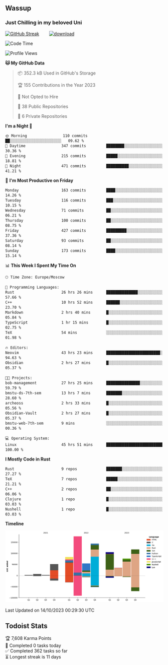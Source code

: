 ## Wassup 
### Just Chilling in my beloved Uni 

<!--
-->

[![GitHub Streak](http://github-readme-streak-stats.herokuapp.com?user=archeoss&theme=shades-of-purple&hide_border=true&date_format=j%20M%5B%20Y%5D)](https://git.io/streak-stats)&nbsp;&nbsp;&nbsp;&nbsp;&nbsp;&nbsp;&nbsp;&nbsp;[![download](https://user-images.githubusercontent.com/68448737/147796309-d8b65b1d-4dde-40d9-b03a-2b42aaa6cd43.jpeg)
](http://bmstu.ru/)

<!--START_SECTION:waka-->
![Code Time](http://img.shields.io/badge/Code%20Time-1%2C891%20hrs%2047%20mins-blue)

![Profile Views](http://img.shields.io/badge/Profile%20Views-56-blue)

**🐱 My GitHub Data** 

> 📦 352.3 kB Used in GitHub's Storage 
 > 
> 🏆 155 Contributions in the Year 2023
 > 
> 🚫 Not Opted to Hire
 > 
> 📜 38 Public Repositories 
 > 
> 🔑 6 Private Repositories 
 > 
**I'm a Night 🦉** 

```text
🌞 Morning                110 commits         ██░░░░░░░░░░░░░░░░░░░░░░░   09.62 % 
🌆 Daytime                347 commits         ████████░░░░░░░░░░░░░░░░░   30.36 % 
🌃 Evening                215 commits         █████░░░░░░░░░░░░░░░░░░░░   18.81 % 
🌙 Night                  471 commits         ██████████░░░░░░░░░░░░░░░   41.21 % 
```
📅 **I'm Most Productive on Friday** 

```text
Monday                   163 commits         ████░░░░░░░░░░░░░░░░░░░░░   14.26 % 
Tuesday                  116 commits         ███░░░░░░░░░░░░░░░░░░░░░░   10.15 % 
Wednesday                71 commits          ██░░░░░░░░░░░░░░░░░░░░░░░   06.21 % 
Thursday                 100 commits         ██░░░░░░░░░░░░░░░░░░░░░░░   08.75 % 
Friday                   427 commits         █████████░░░░░░░░░░░░░░░░   37.36 % 
Saturday                 93 commits          ██░░░░░░░░░░░░░░░░░░░░░░░   08.14 % 
Sunday                   173 commits         ████░░░░░░░░░░░░░░░░░░░░░   15.14 % 
```


📊 **This Week I Spent My Time On** 

```text
🕑︎ Time Zone: Europe/Moscow

💬 Programming Languages: 
Rust                     26 hrs 26 mins      ██████████████░░░░░░░░░░░   57.66 % 
C++                      10 hrs 52 mins      ██████░░░░░░░░░░░░░░░░░░░   23.70 % 
Markdown                 2 hrs 40 mins       █░░░░░░░░░░░░░░░░░░░░░░░░   05.84 % 
TypeScript               1 hr 15 mins        █░░░░░░░░░░░░░░░░░░░░░░░░   02.75 % 
TeX                      54 mins             ░░░░░░░░░░░░░░░░░░░░░░░░░   01.98 % 

🔥 Editors: 
Neovim                   43 hrs 23 mins      ████████████████████████░   94.63 % 
Obsidian                 2 hrs 27 mins       █░░░░░░░░░░░░░░░░░░░░░░░░   05.37 % 

🐱‍💻 Projects: 
bob-management           27 hrs 25 mins      ███████████████░░░░░░░░░░   59.79 % 
bmstu-ds-7th-sem         13 hrs 7 mins       ███████░░░░░░░░░░░░░░░░░░   28.60 % 
archeoss                 2 hrs 33 mins       █░░░░░░░░░░░░░░░░░░░░░░░░   05.56 % 
Obsidian-Vault           2 hrs 27 mins       █░░░░░░░░░░░░░░░░░░░░░░░░   05.37 % 
bmstu-web-7th-sem        9 mins              ░░░░░░░░░░░░░░░░░░░░░░░░░   00.36 % 

💻 Operating System: 
Linux                    45 hrs 51 mins      █████████████████████████   100.00 % 
```

**I Mostly Code in Rust** 

```text
Rust                     9 repos             ███████░░░░░░░░░░░░░░░░░░   27.27 % 
TeX                      7 repos             █████░░░░░░░░░░░░░░░░░░░░   21.21 % 
C++                      2 repos             ██░░░░░░░░░░░░░░░░░░░░░░░   06.06 % 
Clojure                  1 repo              █░░░░░░░░░░░░░░░░░░░░░░░░   03.03 % 
Nushell                  1 repo              █░░░░░░░░░░░░░░░░░░░░░░░░   03.03 % 
```



**Timeline**

![Lines of Code chart](https://raw.githubusercontent.com/archeoss/archeoss/master/assets/bar_graph.png)


 Last Updated on 14/10/2023 00:29:30 UTC
<!--END_SECTION:waka-->

## Todoist Stats

<!-- TODO-IST:START -->
🏆  7,608 Karma Points           
🌸  Completed 0 tasks today           
✅  Completed 362 tasks so far           
⏳  Longest streak is 11 days
<!-- TODO-IST:END -->
